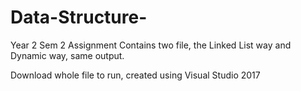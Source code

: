 # Data-Structure-
Year 2 Sem 2 Assignment
Contains two file, the Linked List way and Dynamic way, same output.

Download whole file to run, created using Visual Studio 2017

